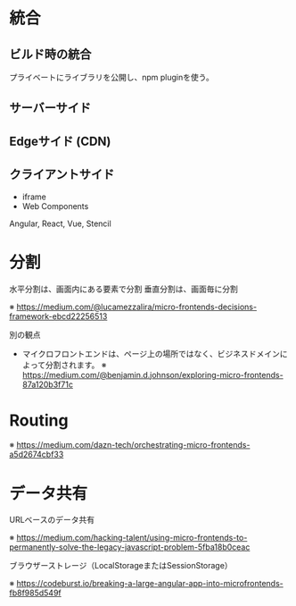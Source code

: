 # 統合
## ビルド時の統合
プライベートにライブラリを公開し、npm pluginを使う。

## サーバーサイド

## Edgeサイド (CDN)

## クライアントサイド

* iframe
* Web Components

Angular, React, Vue, Stencil

# 分割

水平分割は、画面内にある要素で分割
垂直分割は、画面毎に分割

※ https://medium.com/@lucamezzalira/micro-frontends-decisions-framework-ebcd22256513

別の観点

* マイクロフロントエンドは、ページ上の場所ではなく、ビジネスドメインによって分割されます。
※ https://medium.com/@benjamin.d.johnson/exploring-micro-frontends-87a120b3f71c

# Routing

※ https://medium.com/dazn-tech/orchestrating-micro-frontends-a5d2674cbf33

# データ共有

URLベースのデータ共有

※ https://medium.com/hacking-talent/using-micro-frontends-to-permanently-solve-the-legacy-javascript-problem-5fba18b0ceac

ブラウザーストレージ（LocalStorageまたはSessionStorage）

※ https://codeburst.io/breaking-a-large-angular-app-into-microfrontends-fb8f985d549f

